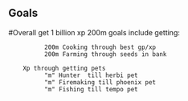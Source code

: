 ## Goals
#Overall get 1 billion xp
   200m goals include getting:
```
          200m Cooking through best gp/xp
          200m Farming through seeds in bank
```
```
    Xp through getting pets
          "m" Hunter  till herbi pet
          "m" Firemaking till phoenix pet
          "m" Fishing till tempo pet
```
